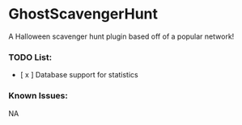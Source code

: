 # GhostScavengerHunt
A Halloween scavenger hunt plugin based off of a popular network!

### TODO List:
* [ x ] Database support for statistics

### Known Issues:
NA
